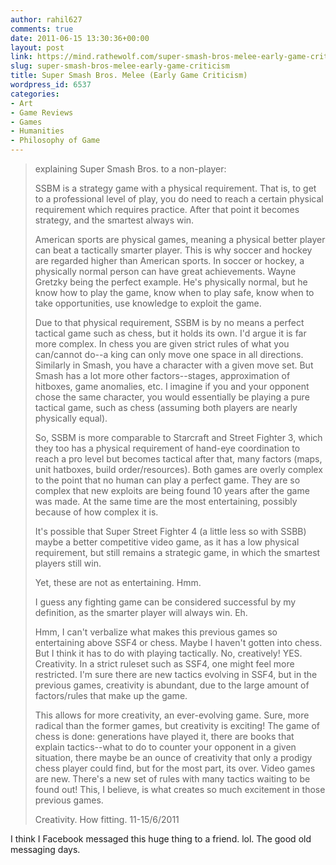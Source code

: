 ```yaml
---
author: rahil627
comments: true
date: 2011-06-15 13:30:36+00:00
layout: post
link: https://mind.rathewolf.com/super-smash-bros-melee-early-game-criticism/
slug: super-smash-bros-melee-early-game-criticism
title: Super Smash Bros. Melee (Early Game Criticism)
wordpress_id: 6537
categories:
- Art
- Game Reviews
- Games
- Humanities
- Philosophy of Game
---
```


<blockquote>explaining Super Smash Bros. to a non-player:

SSBM is a strategy game with a physical requirement. That is, to get to a professional level of play, you do need to reach a certain physical requirement which requires practice. After that point it becomes strategy, and the smartest always win.

American sports are physical games, meaning a physical better player can beat a tactically smarter player. This is why soccer and hockey are regarded higher than American sports. In soccer or hockey, a physically normal person can have great achievements. Wayne Gretzky being the perfect example. He's physically normal, but he know how to play the game, know when to play safe, know when to take opportunities, use knowledge to exploit the game.

Due to that physical requirement, SSBM is by no means a perfect tactical game such as chess, but it holds its own. I'd argue it is far more complex. In chess you are given strict rules of what you can/cannot do--a king can only move one space in all directions. Similarly in Smash, you have a character with a given move set. But Smash has a lot more other factors--stages, approximation of hitboxes, game anomalies, etc. I imagine if you and your opponent chose the same character, you would essentially be playing a pure tactical game, such as chess (assuming both players are nearly physically equal).

So, SSBM is more comparable to Starcraft and Street Fighter 3, which they too has a physical requirement of hand-eye coordination to reach a pro level but becomes tactical after that, many factors (maps, unit hatboxes, build order/resources). Both games are overly complex to the point that no human can play a perfect game. They are so complex that new exploits are being found 10 years after the game was made.
At the same time are the most entertaining, possibly because of how complex it is.

It's possible that Super Street Fighter 4 (a little less so with SSBB) maybe a better competitive video game, as it has a low physical requirement, but still remains a strategic game, in which the smartest players still win.

Yet, these are not as entertaining. Hmm.

I guess any fighting game can be considered successful by my definition, as the smarter player will always win. Eh.

Hmm, I can't verbalize what makes this previous games so entertaining above SSF4 or chess. Maybe I haven't gotten into chess. But I think it has to do with playing tactically. No, creatively! YES. Creativity. In a strict ruleset such as SSF4, one might feel more restricted. I'm sure there are new tactics evolving in SSF4, but in the previous games, creativity is abundant, due to the large amount of factors/rules that make up the game.

This allows for more creativity, an ever-evolving game. Sure, more radical than the former games, but creativity is exciting! The game of chess is done: generations have played it, there are books that explain tactics--what to do to counter your opponent in a given situation, there maybe be an ounce of creativity that only a prodigy chess player could find, but for the most part, its over. Video games are new. There's a new set of rules with many tactics waiting to be found out! This, I believe, is what creates so much excitement in those previous games.

Creativity. How fitting.
11-15/6/2011</blockquote>


I think I Facebook messaged this huge thing to a friend. lol. The good old messaging days.
